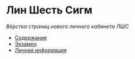 # Лин Шесть Сигм

_Вёрстка страниц нового личного кабинета ЛШС_

- [Содержание](https://iserejatoje.github.io/lshs/content.html)
- [Экзамен](https://iserejatoje.github.io/lshs/exam.html)
- [Личная информация](https://iserejatoje.github.io/lshs/personal.html)